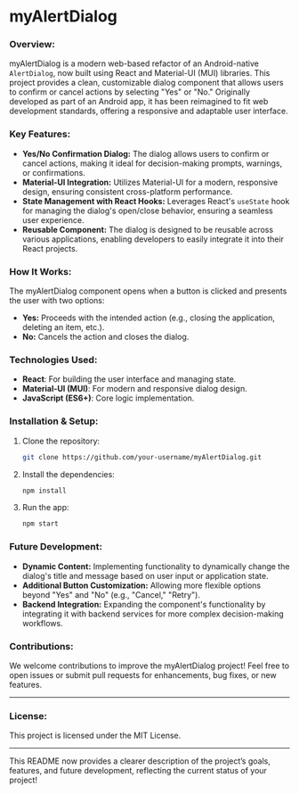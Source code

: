# **myAlertDialog**

### **Overview:**
myAlertDialog is a modern web-based refactor of an Android-native `AlertDialog`, now built using React and Material-UI (MUI) libraries. This project provides a clean, customizable dialog component that allows users to confirm or cancel actions by selecting "Yes" or "No." Originally developed as part of an Android app, it has been reimagined to fit web development standards, offering a responsive and adaptable user interface.

### **Key Features:**
- **Yes/No Confirmation Dialog:** The dialog allows users to confirm or cancel actions, making it ideal for decision-making prompts, warnings, or confirmations.
- **Material-UI Integration:** Utilizes Material-UI for a modern, responsive design, ensuring consistent cross-platform performance.
- **State Management with React Hooks:** Leverages React's `useState` hook for managing the dialog's open/close behavior, ensuring a seamless user experience.
- **Reusable Component:** The dialog is designed to be reusable across various applications, enabling developers to easily integrate it into their React projects.

### **How It Works:**
The myAlertDialog component opens when a button is clicked and presents the user with two options:
- **Yes:** Proceeds with the intended action (e.g., closing the application, deleting an item, etc.).
- **No:** Cancels the action and closes the dialog.

### **Technologies Used:**
- **React**: For building the user interface and managing state.
- **Material-UI (MUI)**: For modern and responsive dialog design.
- **JavaScript (ES6+)**: Core logic implementation.

### **Installation & Setup:**
1. Clone the repository:
   ```bash
   git clone https://github.com/your-username/myAlertDialog.git
   ```
2. Install the dependencies:
   ```bash
   npm install
   ```
3. Run the app:
   ```bash
   npm start
   ```

### **Future Development:**
- **Dynamic Content:** Implementing functionality to dynamically change the dialog's title and message based on user input or application state.
- **Additional Button Customization:** Allowing more flexible options beyond "Yes" and "No" (e.g., "Cancel," "Retry").
- **Backend Integration:** Expanding the component's functionality by integrating it with backend services for more complex decision-making workflows.

### **Contributions:**
We welcome contributions to improve the myAlertDialog project! Feel free to open issues or submit pull requests for enhancements, bug fixes, or new features.

---

### **License:**
This project is licensed under the MIT License.

---

This README now provides a clearer description of the project’s goals, features, and future development, reflecting the current status of your project!
